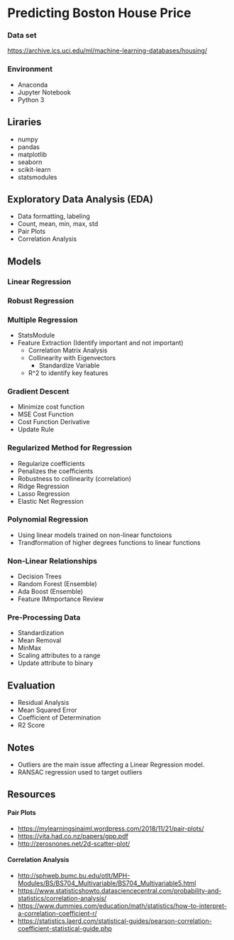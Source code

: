 # Predicting Boston House Price 


### Data set
https://archive.ics.uci.edu/ml/machine-learning-databases/housing/

### Environment
- Anaconda
- Jupyter Notebook
- Python 3

## Liraries
- numpy
- pandas
- matplotlib
- seaborn
- scikit-learn
- statsmodules

## Exploratory Data Analysis (EDA)
- Data formatting, labeling
- Count, mean, min, max, std
- Pair Plots
- Correlation Analysis

## Models

### Linear Regression
### Robust Regression

### Multiple Regression
- StatsModule
- Feature Extraction (Identify important and not important)
	- Correlation Matrix Analysis
	- Collinearity with Eigenvectors
        - Standardize Variable
	- R^2 to identify key features

### Gradient Descent
- Minimize cost function
- MSE Cost Function
- Cost Function Derivative
- Update Rule 

### Regularized Method for Regression
- Regularize coefficients
- Penalizes the coefficients 
- Robustness to collinearity (correlation)
- Ridge Regression
- Lasso Regression
- Elastic Net Regression

### Polynomial Regression
- Using linear models trained on non-linear functoions
- Trandformation of higher degrees functions to linear functions

### Non-Linear Relationships
- Decision Trees
- Random Forest (Ensemble)
- Ada Boost (Ensemble)
- Feature IMmportance Review


### Pre-Processing Data
- Standardization
- Mean Removal
- MinMax
- Scaling attributes to a range
- Update attribute to binary


## Evaluation
- Residual Analysis
- Mean Squared Error
- Coefficient of Determination
- R2 Score

## Notes
- Outliers are the main issue affecting a Linear Regression model.
- RANSAC regression used to target outliers

## Resources

#### Pair Plots
- https://mylearningsinaiml.wordpress.com/2018/11/21/pair-plots/
- https://vita.had.co.nz/papers/gpp.pdf
- http://zerosnones.net/2d-scatter-plot/

#### Correlation Analysis
- http://sphweb.bumc.bu.edu/otlt/MPH-Modules/BS/BS704_Multivariable/BS704_Multivariable5.html
- https://www.statisticshowto.datasciencecentral.com/probability-and-statistics/correlation-analysis/
- https://www.dummies.com/education/math/statistics/how-to-interpret-a-correlation-coefficient-r/
- https://statistics.laerd.com/statistical-guides/pearson-correlation-coefficient-statistical-guide.php


